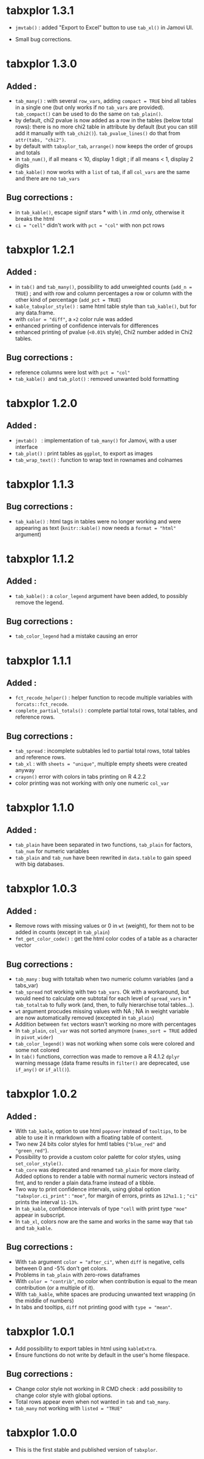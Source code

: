 # tabxplor 1.3.1

* `jmvtab()` : added "Export to Excel" button to use `tab_xl()` in Jamovi UI.

* Small bug corrections.


# tabxplor 1.3.0

## Added : 
* `tab_many()` : with several `row_vars`, adding `compact = TRUE` bind all tables
 in a single one (but only works if no `tab_vars` are provided). 
 `tab_compact()` can be used to do the same on `tab_plain()`.
* by default, chi2 pvalue is now added as a row in the tables (below total rows):
  there is no more chi2 table in attribute by default (but you can still add it 
  manually with `tab_chi2()`). `tab_pvalue_lines()` do that from `attr(tabs, "chi2")`. 
* by default with `tabxplor_tab`, `arrange()` now keeps the order of groups and totals
* in `tab_num()`, if all means < 10, display 1 digit ; if all means < 1, display 2 digits
* `tab_kable()` now works with a `list` of `tab`, if all `col_vars` are the same and there are no `tab_vars`

## Bug corrections : 
* in `tab_kable()`, escape signif stars * with \ in  .rmd only, otherwise it breaks the html
* `ci = "cell"` didn't work with `pct = "col"` with non pct rows


# tabxplor 1.2.1

## Added : 
* in `tab()` and `tab_many()`, possibility to add unweighted counts (`add_n = TRUE`) ; and with row and column percentages a row or column with the other kind of percentage (`add_pct = TRUE`)
* `kable_tabxplor_style()` : same html table style than `tab_kable()`, but for any data.frame.
* with `color = "diff"`, a `×2` color rule was added 
* enhanced printing of confidence intervals for differences
* enhanced printing of pvalue (`<0.01%` style), Chi2 number added in Chi2 tables. 

## Bug corrections :
* reference columns were lost with `pct = "col"`
* `tab_kable() `and `tab_plot()` : removed unwanted bold formatting



# tabxplor 1.2.0

## Added : 
* `jmvtab() ` : implementation of `tab_many()` for Jamovi, with a user interface
* `tab_plot()` : print tables as `ggplot`, to export as images
* `tab_wrap_text()` : function to wrap text in rownames and colnames

# tabxplor 1.1.3

## Bug corrections :
* `tab_kable()` : html tags in tables were no longer working and were appearing as text (`knitr::kable()` now needs a `format = "html"` argument)



# tabxplor 1.1.2

## Added : 
* `tab_kable()` : a `color_legend` argument have been added, to possibly remove the legend.

## Bug corrections :
* `tab_color_legend` had a mistake causing an error



# tabxplor 1.1.1

## Added : 
* `fct_recode_helper()` : helper function to recode multiple variables with `forcats::fct_recode`.
* `complete_partial_totals()` : complete partial total rows, total tables, and reference rows.

## Bug corrections :
* `tab_spread` : incomplete subtables led to partial total rows, total tables and reference rows.
* `tab_xl` : with `sheets = "unique"`, multiple empty sheets were created anyway
* `crayon()` error with colors in tabs printing on R 4.2.2
* color printing was not working with only one numeric `col_var`


# tabxplor 1.1.0 

## Added : 
* `tab_plain` have been separated in two functions, `tab_plain` for factors, `tab_num` for numeric variables
* `tab_plain` and `tab_num` have been rewrited in `data.table` to gain speed with big databases.


# tabxplor 1.0.3

## Added :
*  Remove rows with missing values or 0 in `wt` (weight), for them not to be added in counts (except in `tab_plain`)
*  `fmt_get_color_code()` : get the html color codes of a table as a character vector

## Bug corrections :
* `tab_many` : bug with totaltab when two numeric column variables (and a tabs_var)
* `tab_spread` not working with two `tab_vars`. Ok with a workaround, but would need to calculate one subtotal for each level of `spread_vars` in * `tab_totaltab` to fully work (and, then, to fully hierarchise total tables...). 
* `wt` argument procudes missing values with NA ; NA in weight variable are now automatically removed (excepted in `tab_plain`)
* Addition between `fmt` vectors wasn't working no more with percentages
* In `tab_plain`, `col_var` was not sorted anymore (`names_sort = TRUE` added in `pivot_wider`)
* `tab_color_legend()` was not working when some cols were colored and some not colored
* In `tab()` functions, correction was made to remove a R 4.1.2 `dplyr` warning message (data frame results in `filter()` are deprecated, use `if_any()` or `if_all()`). 


# tabxplor 1.0.2

## Added : 
* With `tab_kable`, option to use html `popover` instead of `tooltips`, to be able to use it in rmarkdown with a floating table of content.
* Two new 24 bits color styles for hmtl tables (`"blue_red"` and `"green_red"`).
* Possibility to provide a custom color palette for color styles, using `set_color_style()`. 
* `tab_core` was deprecated and renamed `tab_plain` for more clarity. Added options to render a table with normal numeric vectors instead of fmt, and to render a plain data.frame instead of a tibble. 
* Two way to print confidence intervals, using global option `"tabxplor.ci_print"` : `"moe"`, for margin of errors, prints as `12%±1.1` ; `"ci"` prints the interval `11·13%`.
* In `tab_kable`, confidence intervals of type `"cell` with print type `"moe"` appear in subscript. 
* In `tab_xl`, colors now are the same and works in the same way that `tab` and `tab_kable`.

## Bug corrections :
* With `tab` argument `color = "after_ci"`, when `diff` is negative, cells between 0 and -5% don't get colors.
* Problems in `tab_plain` with zero-rows dataframes 
* With `color = "contrib"`, no color when contribution is equal to the mean contribution (or a multiple of it).
* With `tab_kable`, white spaces are producing unwanted text wrapping (in the middle of numbers)
* In tabs and tooltips, `diff` not printing good with `type = "mean"`. 


# tabxplor 1.0.1
* Add possibility to export tables in html using `kableExtra`.
* Ensure functions do not write by default in the user's home filespace. 

## Bug corrections :
* Change color style not working in R CMD check : add possibility to change color style with global options. 
* Total rows appear even when not wanted in `tab` and `tab_many`.
* `tab_many` not working with `listed = "TRUE"` 


# tabxplor 1.0.0
* This is the first stable and published version of `tabxplor`.
